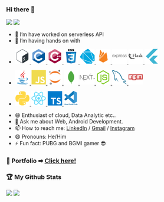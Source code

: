 ### Hi there 👋
<img src="https://visitor-badge.laobi.icu/badge?page_id=Arijitbera213.Arijitbera213">  <img src="https://img.shields.io/github/followers/Arijitbera213?label=Follow&style=social)](https://github.com/Arijitbera213">

- 🔭 I’m have worked on serverless API
- 🌱 I’m having hands on with 
- <p align="left"> <a href="/" target="_blank"> <img src="https://github.com/devicons/devicon/blob/master/icons/bash/bash-original.svg" alt="bootstrap" width="40" height="40"/> </a> <a href="/" target="_blank"> <img src="https://raw.githubusercontent.com/devicons/devicon/master/icons/c/c-original.svg" alt="c" width="40" height="40"/> </a> <a href="/" target="_blank"> <img src="https://raw.githubusercontent.com/devicons/devicon/master/icons/cplusplus/cplusplus-original.svg" alt="cplusplus" width="40" height="40"/> </a> <a href="/" target="_blank"> <img src="https://raw.githubusercontent.com/devicons/devicon/master/icons/css3/css3-original-wordmark.svg" alt="css3" width="40" height="40"/> </a> <a href="/" target="_blank"> <img src="https://github.com/devicons/devicon/blob/master/icons/dart/dart-plain.svg" alt="flask" width="40" height="40"/> </a> <a href="/" target="_blank"> <img src="https://github.com/devicons/devicon/blob/master/icons/firebase/firebase-plain.svg" alt="git" width="40" height="40"/> </a> <a href="/" target="_blank"> <img src="https://github.com/devicons/devicon/blob/master/icons/express/express-original-wordmark.svg" alt="html5" width="40" height="40"/> </a> <a href="/" target="_blank"> <img src="https://github.com/devicons/devicon/blob/master/icons/flask/flask-original-wordmark.svg" alt="javascript" width="40" height="40"/> </a> <a href="/" target="_blank"> <img src="https://github.com/devicons/devicon/blob/master/icons/flutter/flutter-plain.svg" alt="python" width="40" height="40"/> </a> </p> 
- <p align="left"> <a href="/" target="_blank"> <img src="https://github.com/devicons/devicon/blob/master/icons/java/java-original.svg" alt="bootstrap" width="40" height="40"/> </a> <a href="/" target="_blank"> <img src="https://github.com/devicons/devicon/blob/master/icons/javascript/javascript-plain.svg" alt="c" width="40" height="40"/> </a> <a href="/" target="_blank"> <img src="https://github.com/devicons/devicon/blob/master/icons/jupyter/jupyter-original.svg" alt="cplusplus" width="40" height="40"/> </a> <a href="/" target="_blank"> <img src="https://github.com/devicons/devicon/blob/master/icons/mongodb/mongodb-plain.svg" alt="css3" width="40" height="40"/> </a> <a href="/" target="_blank"> <img src="https://github.com/devicons/devicon/blob/master/icons/nextjs/nextjs-original-wordmark.svg" alt="flask" width="40" height="40"/> </a> <a href="https://git-scm.com/" target="_blank"> <img src="https://github.com/devicons/devicon/blob/master/icons/nodejs/nodejs-plain.svg" alt="git" width="40" height="40"/> </a> <a href="/" target="_blank"> <img src="https://github.com/devicons/devicon/blob/master/icons/mysql/mysql-plain.svg" alt="javascript" width="40" height="40"/> </a> <a href="/" target="_blank"> <img src="https://github.com/devicons/devicon/blob/master/icons/npm/npm-original-wordmark.svg" alt="python" width="40" height="40"/> </a> </p>  
-  <p align="left"> <a href="/" target="_blank"> <img src="https://github.com/devicons/devicon/blob/master/icons/python/python-plain.svg" alt="bootstrap" width="40" height="40"/> </a> <a href="/" target="_blank"> <img src="https://github.com/devicons/devicon/blob/master/icons/react/react-original.svg" alt="c" width="40" height="40"/> </a> <a href="/" target="_blank"> <img src="https://github.com/devicons/devicon/blob/master/icons/typescript/typescript-plain.svg" alt="cplusplus" width="40" height="40"/> </a> <a href="/" target="_blank"> <img src="https://github.com/devicons/devicon/blob/master/icons/vscode/vscode-original-wordmark.svg" alt="css3" width="40" height="40"/> </a> </p>      
- 😄 Enthusiast of cloud, Data Analytic etc..           
- 💬 Ask me about Web, Android Development.
- 📫 How to reach me: [LinkedIn](https://www.linkedin.com/in/Arijitbera213/) / [Gmail](mailto:arijitbera213@gmail.com) / [Instagram](https://www.instagram.com/bera_213_/)
- 😄 Pronouns: He/Him
- ⚡ Fun fact: PUBG and BGMI gamer :sunglasses:

### :stars: Portfolio ➡ [Click here!](https://arijitbera213portfolio.vercel.app/)

### :trophy: My Github Stats

<img align="center" src="https://github-readme-stats.vercel.app/api?username=Arijitbera213&&show_icons=true&theme=tokyonight">
<img align="center" src="https://github-readme-streak-stats.herokuapp.com?user=Arijitbera213&show_icons=true&theme=tokyonight&fire=DD2727">
